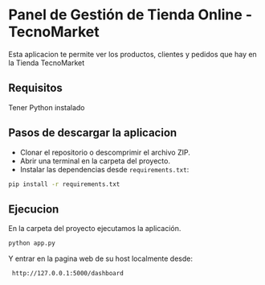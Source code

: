 # Panel de Gestión de Tienda Online - TecnoMarket

Esta aplicacion te permite ver los productos, clientes y pedidos que hay en la Tienda TecnoMarket

## Requisitos

Tener Python instalado

## Pasos de descargar la aplicacion

- Clonar el repositorio o descomprimir el archivo ZIP.
- Abrir una terminal en la carpeta del proyecto.
- Instalar las dependencias desde `requirements.txt`:

```bash
pip install -r requirements.txt
```


## Ejecucion

En la carpeta del proyecto ejecutamos la aplicación.

```bash
python app.py
```
Y entrar en la pagina web de su host localmente desde:

```bash
 http://127.0.0.1:5000/dashboard
```